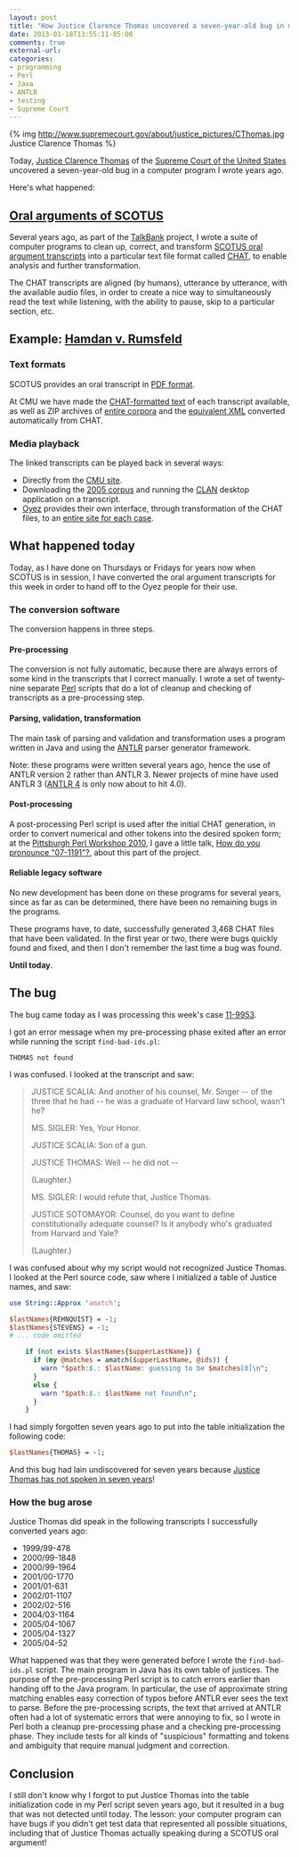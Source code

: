 ```yaml
---
layout: post
title: "How Justice Clarence Thomas uncovered a seven-year-old bug in my computer program"
date: 2013-01-18T13:55:11-05:00
comments: true
external-url: 
categories: 
- programming
- Perl
- Java
- ANTLR
- testing
- Supreme Court
---
```

{% img http://www.supremecourt.gov/about/justice_pictures/CThomas.jpg Justice Clarence Thomas %}

Today, [Justice Clarence Thomas](http://en.wikipedia.org/wiki/Clarence_Thomas) of the [Supreme Court of the United States](http://www.supremecourt.gov/) uncovered a seven-year-old bug in a computer program I wrote years ago.

Here's what happened:

<!--more-->

## [Oral arguments of SCOTUS](http://www.supremecourt.gov/oral_arguments/oral_arguments.aspx)

Several years ago, as part of the [TalkBank](http://talkbank.org/) project, I wrote a suite of computer programs to clean up, correct, and transform [SCOTUS oral argument transcripts](http://www.supremecourt.gov/oral_arguments/argument_transcripts.aspx) into a particular text file format called [CHAT](http://childes.psy.cmu.edu/), to enable analysis and further transformation.

The CHAT transcripts are aligned (by humans), utterance by utterance, with the available audio files, in order to create a nice way to simultaneously read the text while listening, with the ability to pause, skip to a particular section, etc.

## Example: [Hamdan v. Rumsfeld](http://en.wikipedia.org/wiki/Hamdan_v._Rumsfeld)

### Text formats

SCOTUS provides an oral transcript in [PDF format](http://www.supremecourt.gov/oral_arguments/argument_transcripts/05-184.pdf).

At CMU we have made the [CHAT-formatted text](http://talkbank.org/data-orig/Meeting/SCOTUS/2005/05-184.cha) of each transcript available, as well as ZIP archives of [entire corpora](http://talkbank.org/data/Meeting/SCOTUS/2005.zip) and the [equivalent XML](http://talkbank.org/data-xml/Meeting/SCOTUS/2005.zip) converted automatically from CHAT.

### Media playback

The linked transcripts can be played back in several ways:

- Directly from the [CMU site](http://talkbank.org/browser/index.php?url=Meeting/SCOTUS/2005/05-184.cha).
- Downloading the [2005 corpus](http://talkbank.org/data/Meeting/SCOTUS/2005.zip) and running the [CLAN](http://childes.psy.cmu.edu/clan/) desktop application on a transcript.
- [Oyez](http://www.oyez.org/) provides their own interface, through transformation of the CHAT files, to an [entire site for each case](http://www.oyez.org/cases/2000-2009/2005/2005_05_184).

## What happened today

Today, as I have done on Thursdays or Fridays for years now when SCOTUS is in session, I have converted the oral argument transcripts for this week in order to hand off to the Oyez people for their use.

### The conversion software

The conversion happens in three steps.

#### Pre-processing

The conversion is not fully automatic, because there are always errors of some kind in the transcripts that I correct manually. I wrote a set of twenty-nine separate [Perl](http://www.perl.org/) scripts that do a lot of cleanup and checking of transcripts as a pre-processing step.

#### Parsing, validation, transformation

The main task of parsing and validation and transformation uses a program written in Java and using the [ANTLR](http://antlr.org/) parser generator framework.

Note: these programs were written several years ago, hence the use of ANTLR version 2 rather than ANTLR 3. Newer projects of mine have used ANTLR 3 ([ANTLR 4](http://antlr4.org/) is only now about to hit 4.0).

#### Post-processing

A post-processing Perl script is used after the initial CHAT generation, in order to convert numerical and other tokens into the desired spoken form; at the [Pittsburgh Perl Workshop 2010](http://pghpw.org/ppw2010/), I gave a little talk, [How do you pronounce "07-1191"?](http://pghpw.org/ppw2010/talk/3029), about this part of the project.

#### Reliable legacy software

No new development has been done on these programs for several years, since as far as can be determined, there have been no remaining bugs in the programs.

These programs have, to date, successfully generated 3,468 CHAT files that have been validated. In the first year or two, there were bugs quickly found and fixed, and then I don't remember the last time a bug was found.

**Until today**.

## The bug

The bug came today as I was processing this week's case [11-9953](http://www.supremecourt.gov/oral_arguments/argument_transcripts/11-9953.pdf).

I got an error message when my pre-processing phase exited after an error while running the script `find-bad-ids.pl`:

``` console
THOMAS not found
```

I was confused. I looked at the transcript and saw:

<blockquote>
JUSTICE SCALIA: And another of his counsel, Mr. Singer -- of the three that he had -- he was a graduate of Harvard law school, wasn't he?

MS. SIGLER: Yes, Your Honor.

JUSTICE SCALIA: Son of a gun.

JUSTICE THOMAS: Well -- he did not --

(Laughter.)

MS. SIGLER: I would refute that, Justice Thomas.

JUSTICE SOTOMAYOR: Counsel, do you want to define constitutionally adequate counsel? Is it anybody who's graduated from Harvard and Yale?

(Laughter.)
</blockquote>

I was confused about why my script would not recognized Justice Thomas. I looked at the Perl source code, saw where I initialized a table of Justice names, and saw:

``` perl
use String::Approx 'amatch';

$lastNames{REHNQUIST} = -1;
$lastNames{STEVENS} = -1;
# ... code omitted

    if (not exists $lastNames{$upperLastName}) {
      if (my @matches = amatch($upperLastName, @ids)) {
        warn "$path:$.: $lastName: guessing to be $matches[0]\n";
      }
      else {
        warn "$path:$.: $lastName not found\n";
      }
    }
```

I had simply forgotten seven years ago to put into the table initialization the following code:

``` perl
$lastNames{THOMAS} = -1;
```

And this bug had lain undiscovered for seven years because [Justice Thomas has not spoken in seven years](http://www.washingtonpost.com/politics/clarence-thomas-breaks-long-silence-during-supreme-court-oral-arguments/2013/01/14/a7c6023c-5e7a-11e2-9940-6fc488f3fecd_story.html)!

### How the bug arose

Justice Thomas did speak in the following transcripts I successfully converted years ago:

- 1999/99-478
- 2000/99-1848
- 2000/99-1964
- 2001/00-1770
- 2001/01-631
- 2002/01-1107
- 2002/02-516
- 2004/03-1164
- 2005/04-1067
- 2005/04-1327
- 2005/04-52

What happened was that they were generated before I wrote the `find-bad-ids.pl` script. The main program in Java has its own table of justices. The purpose of the pre-processing Perl script is to catch errors earlier than handing off to the Java program. In particular, the use of approximate string matching enables easy correction of typos before ANTLR ever sees the text to parse. Before the pre-processing scripts, the text that arrived at ANTLR often had a lot of systematic errors that were annoying to fix, so I wrote in Perl both a cleanup pre-processing phase and a checking pre-processing phase. They include tests for all kinds of "suspicious" formatting and tokens and ambiguity that require manual judgment and correction.

## Conclusion

I still don't know why I forgot to put Justice Thomas into the table initialization code in my Perl script seven years ago, but it resulted in a bug that was not detected until today. The lesson: your computer program can have bugs if you didn't get test data that represented all possible situations, including that of Justice Thomas actually speaking during a SCOTUS oral argument!
